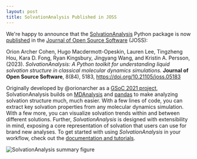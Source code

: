 ```yaml
---
layout: post
title: SolvationAnalysis Published in JOSS
---
```


We're happy to announce that the [SolvationAnalysis][solvation] Python package is now [published][paper] in the [Journal of Open Source Software][joss] (JOSS):

Orion Archer Cohen, Hugo Macdermott-Opeskin, Lauren Lee, Tingzheng Hou, Kara D. Fong, Ryan Kingsbury, Jingyang Wang, and Kristin A. Persson, (2023). *SolvationAnalysis: A Python toolkit for understanding liquid solvation structure in classical molecular dynamics simulations.* **Journal of Open Source Software**, 8(84), 5183, https://doi.org/10.21105/joss.05183


Originally developed by @orionarcher as a [GSoC 2021 project][gsocblog], SolvationAnalysis builds on [MDAnalysis] and [pandas] to make analyzing solvation structure much, much easier. With a few lines of code, you can extract key solvation properties from any molecular dynamics simulation. With a few more, you can visualize solvation trends within and between different solutions. Further, *SolvationAnalysis* is designed with extensibility in mind, exposing a core representation of solvation that users can use for brand new analyses. To get started with using *SolvationAnalysis* in your workflow, check out the [documentation and tutorials][docs].

![SolvationAnalysis summary figure](https://github.com/MDAnalysis/solvation-analysis/raw/main/joss_paper/summary_figure.jpg)

[solvation]: https://github.com/MDAnalysis/solvation-analysis
[paper]: https://joss.theoj.org/papers/10.21105/joss.05183
[joss]: https://joss.theoj.org/
[gsocblog]: https://www.mdanalysis.org/2021/09/02/gsoc-final-report-orion/
[docs]: https://solvation-analysis.readthedocs.io/en/latest/
[MDAnalysis]: https://www.mdanalysis.org
[pandas]: https://pandas.pydata.org/
